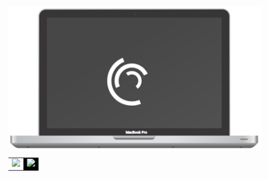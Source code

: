 <link rel="stylesheet" href="https://raw.githubusercontent.com/Angelk90/angelk90/master/styles.css"> 
 
<div align="center">
    <img src="https://raw.githubusercontent.com/Angelk90/angelk90/master/macbook.svg" />
<table cellspacing="0" cellpadding="0">
<tr cellspacing="0" cellpadding="0">
<td valign="top" cellspacing="0" cellpadding="0">
  <img src="https://github-readme-stats.vercel.app/api/top-langs/?username=angelk90&layout=compact&show_icons=true&title_color=ffffff&icon_color=34abeb&text_color=daf7dc&bg_color=002b36"/>
  </td>
  <td valign="top" cellspacing="0" cellpadding="0" style="background-color: black !important;" id="noborder">
      <img src="https://github-readme-stats.vercel.app/api?username=angelk90&show_icons=true&title_color=ffffff&icon_color=34abeb&text_color=daf7dc&bg_color=002b36&hide=prs,issues,contribs"/>
  </td>
</tr>
</table>
</div>
